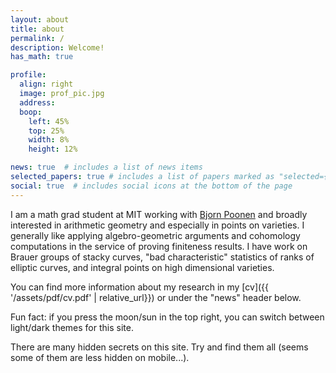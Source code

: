 ```yaml
---
layout: about
title: about
permalink: /
description: Welcome!
has_math: true

profile:
  align: right
  image: prof_pic.jpg
  address: 
  boop:
    left: 45%
    top: 25%
    width: 8%
    height: 12%

news: true  # includes a list of news items
selected_papers: true # includes a list of papers marked as "selected={true}"
social: true  # includes social icons at the bottom of the page
---
```

I am a math grad student at MIT working with [Bjorn Poonen](https://math.mit.edu/~poonen/) and broadly interested in arithmetic geometry and especially in points on varieties. I generally like applying algebro-geometric arguments and cohomology computations in the service of proving finiteness results. I have work on Brauer groups of stacky curves, "bad characteristic" statistics of ranks of elliptic curves, and integral points on high dimensional varieties.

You can find more information about my research in my [cv]({{ '/assets/pdf/cv.pdf' | relative_url}}) or under the "news" header below.

Fun fact: if you press the moon/sun in the top right, you can switch between light/dark themes for this site.
<div style="color:var(--global-bg-color);">
    There are many hidden secrets on this site. Try and find them all (seems some of them are less hidden on mobile...).
</div>
